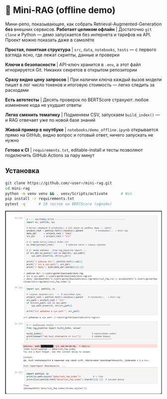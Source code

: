 # 🎯 Mini-RAG (offline demo)

Мини-репо, показывающее, как собрать Retrieval-Augmented-Generation **без** внешних сервисов.
 **Работает целиком офлайн** | Достаточно `git clone` и Python — демо запускается без интернета и тарифов на API. Проект можно показать даже в самолёте 

 **Простая, понятная структура** | `src`, `data`, `notebooks`, `tests` — с первого взгляда ясно, где лежат скрипты, данные и проверки 

 **Ключи в безопасности** | API-ключ хранится в `.env`, а этот файл игнорируется Git. Никаких секретов в открытом репозитории 

 **Сразу видно цену запросов** | При наличии ключа каждый вызов модели пишет в лог число токенов и итоговую стоимость — легко следить за расходами 

 **Есть автотесты** | Десять проверок по BERTScore страхуют: любое изменение кода не ухудшит ответы 

 **Легко сменить тематику** | Подменяем CSV, запускаем `build_index()` — и RAG отвечает уже по новой базе знаний 

 **Живой пример в ноутбуке** | `notebooks/demo_offline.ipynb` открывается прямо на GitHub, видно вопрос и готовый ответ, ничего запускать не нужно 

 **Готово к CI** | `requirements.txt`, editable-install и тесты позволяют подключить GitHub Actions за пару минут 



## Установка
```bash
git clone https://github.com/<user>/mini-rag.git
cd mini-rag
python -m venv venv && . venv/Scripts/activate      # Win
pip install -r requirements.txt
pytest -q      # 10 тестов на BERTScore (офлайн)
```
![Demo](docs/screenshot.png)
